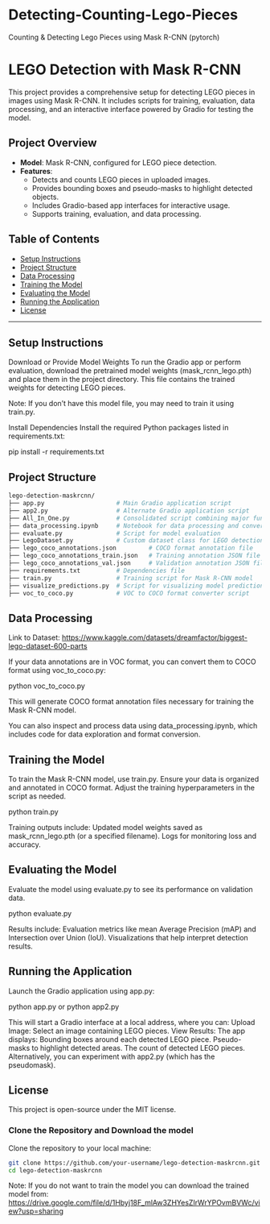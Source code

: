# Detecting-Counting-Lego-Pieces
Counting &amp; Detecting Lego Pieces using Mask R-CNN (pytorch)

# LEGO Detection with Mask R-CNN

This project provides a comprehensive setup for detecting LEGO pieces in images using Mask R-CNN. It includes scripts for training, evaluation, data processing, and an interactive interface powered by Gradio for testing the model.

## Project Overview

- **Model**: Mask R-CNN, configured for LEGO piece detection.
- **Features**:
  - Detects and counts LEGO pieces in uploaded images.
  - Provides bounding boxes and pseudo-masks to highlight detected objects.
  - Includes Gradio-based app interfaces for interactive usage.
  - Supports training, evaluation, and data processing.

## Table of Contents

- [Setup Instructions](#setup-instructions)
- [Project Structure](#project-structure)
- [Data Processing](#data-processing)
- [Training the Model](#training-the-model)
- [Evaluating the Model](#evaluating-the-model)
- [Running the Application](#running-the-application)
- [License](#license)

---

## Setup Instructions
Download or Provide Model Weights
To run the Gradio app or perform evaluation, download the pretrained model weights (mask_rcnn_lego.pth) and place them in the project directory. This file contains the trained weights for detecting LEGO pieces.

Note: If you don’t have this model file, you may need to train it using train.py.

Install Dependencies
Install the required Python packages listed in requirements.txt:

pip install -r requirements.txt

## Project Structure
```bash
lego-detection-maskrcnn/
├── app.py                    # Main Gradio application script
├── app2.py                   # Alternate Gradio application script
├── All_In_One.py             # Consolidated script combining major functionality
├── data_processing.ipynb     # Notebook for data processing and conversions
├── evaluate.py               # Script for model evaluation
├── LegoDataset.py            # Custom dataset class for LEGO detection
├── lego_coco_annotations.json         # COCO format annotation file
├── lego_coco_annotations_train.json   # Training annotation JSON file
├── lego_coco_annotations_val.json     # Validation annotation JSON file
├── requirements.txt          # Dependencies file
├── train.py                  # Training script for Mask R-CNN model
├── visualize_predictions.py  # Script for visualizing model predictions
├── voc_to_coco.py            # VOC to COCO format converter script
```

## Data Processing
Link to Dataset: https://www.kaggle.com/datasets/dreamfactor/biggest-lego-dataset-600-parts

If your data annotations are in VOC format, you can convert them to COCO format using voc_to_coco.py:

python voc_to_coco.py

This will generate COCO format annotation files necessary for training the Mask R-CNN model.

You can also inspect and process data using data_processing.ipynb, which includes code for data exploration and format conversion.

## Training the Model
To train the Mask R-CNN model, use train.py. Ensure your data is organized and annotated in COCO format. Adjust the training hyperparameters in the script as needed.

python train.py

Training outputs include:
Updated model weights saved as mask_rcnn_lego.pth (or a specified filename).
Logs for monitoring loss and accuracy.

## Evaluating the Model
Evaluate the model using evaluate.py to see its performance on validation data.

python evaluate.py

Results include:
Evaluation metrics like mean Average Precision (mAP) and Intersection over Union (IoU).
Visualizations that help interpret detection results.

## Running the Application
Launch the Gradio application using app.py:

python app.py
or
python app2.py

This will start a Gradio interface at a local address, where you can:
Upload Image: Select an image containing LEGO pieces.
View Results: The app displays:
Bounding boxes around each detected LEGO piece.
Pseudo-masks to highlight detected areas.
The count of detected LEGO pieces.
Alternatively, you can experiment with app2.py (which has the pseudomask).

## License
This project is open-source under the MIT license.

### Clone the Repository and Download the model

Clone the repository to your local machine:

```bash
git clone https://github.com/your-username/lego-detection-maskrcnn.git
cd lego-detection-maskrcnn
```

Note: If you do not want to train the model you can download the trained model from:
https://drive.google.com/file/d/1Hbyj18F_mlAw3ZHYesZIrWrYPOvmBVWc/view?usp=sharing



